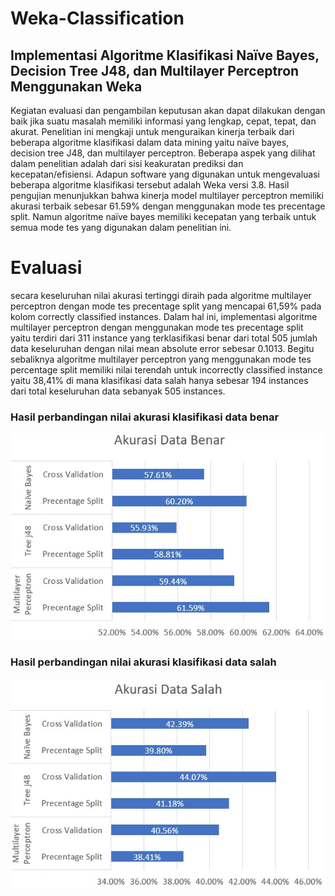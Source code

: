 # Weka-Classification
## Implementasi Algoritme Klasifikasi Naïve Bayes, Decision Tree J48, dan Multilayer Perceptron Menggunakan Weka

Kegiatan evaluasi dan pengambilan keputusan akan dapat dilakukan dengan baik jika suatu masalah memiliki informasi yang lengkap, cepat, tepat, dan akurat. Penelitian ini mengkaji untuk menguraikan kinerja terbaik dari beberapa algoritme klasifikasi dalam data mining yaitu naïve bayes, decision tree J48, dan multilayer perceptron. Beberapa aspek yang dilihat dalam penelitian adalah dari sisi keakuratan prediksi dan kecepatan/efisiensi. Adapun software yang digunakan untuk mengevaluasi beberapa algoritme klasifikasi tersebut adalah Weka versi 3.8. Hasil pengujian menunjukkan bahwa kinerja model multilayer perceptron memiliki akurasi terbaik sebesar 61.59% dengan menggunakan mode tes precentage split. Namun algoritme naïve bayes memiliki kecepatan yang terbaik untuk semua mode tes yang digunakan dalam penelitian ini.

# Evaluasi
secara keseluruhan nilai akurasi tertinggi diraih pada algoritme multilayer perceptron dengan mode tes precentage split yang mencapai 61,59% pada kolom correctly classified instances. Dalam hal ini, implementasi algoritme multilayer perceptron dengan menggunakan mode tes precentage split yaitu terdiri dari 311 instance yang terklasifikasi benar dari total 505 jumlah data keseluruhan dengan nilai mean absolute error sebesar 0.1013.
Begitu sebaliknya algoritme multilayer perceptron yang menggunakan mode tes percentage split memiliki nilai terendah untuk incorrectly classified instance yaitu 38,41% di mana klasifikasi data salah hanya sebesar 194 instances dari total keseluruhan data sebanyak 505 instances.

### Hasil perbandingan nilai akurasi klasifikasi data benar
![akurasi data benar](https://github.com/rifqifai/Weka-Classification/blob/master/graph/akurasi_data_benar.jpg)

### Hasil perbandingan nilai akurasi klasifikasi data salah
![akurasi data salah](https://github.com/rifqifai/Weka-Classification/blob/master/graph/akurasi_data_salah.jpg)
